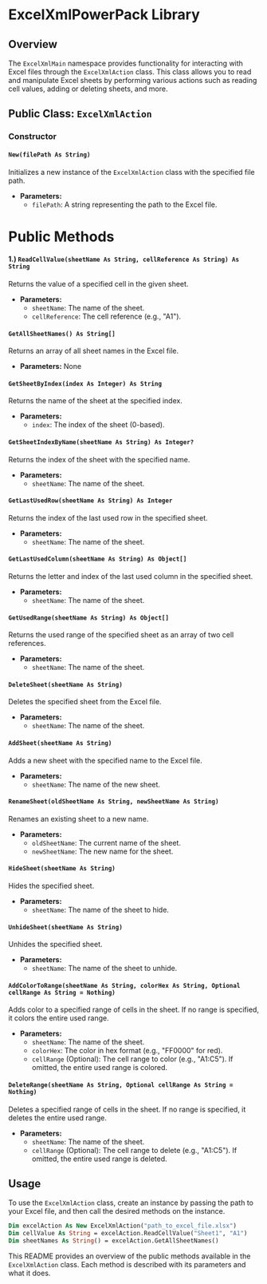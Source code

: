 # ExcelXmlPowerPack Library

## Overview
The `ExcelXmlMain` namespace provides functionality for interacting with Excel files through the `ExcelXmlAction` class. This class allows you to read and manipulate Excel sheets by performing various actions such as reading cell values, adding or deleting sheets, and more.

## Public Class: `ExcelXmlAction`

### Constructor

#### `New(filePath As String)`
Initializes a new instance of the `ExcelXmlAction` class with the specified file path.

- **Parameters:**
  - `filePath`: A string representing the path to the Excel file.

# Public Methods

#### 1.) `ReadCellValue(sheetName As String, cellReference As String) As String`
Returns the value of a specified cell in the given sheet.

- **Parameters:**
  - `sheetName`: The name of the sheet.
  - `cellReference`: The cell reference (e.g., "A1").

#### `GetAllSheetNames() As String[]`
Returns an array of all sheet names in the Excel file.

- **Parameters:** None

#### `GetSheetByIndex(index As Integer) As String`
Returns the name of the sheet at the specified index.

- **Parameters:**
  - `index`: The index of the sheet (0-based).

#### `GetSheetIndexByName(sheetName As String) As Integer?`
Returns the index of the sheet with the specified name.

- **Parameters:**
  - `sheetName`: The name of the sheet.

#### `GetLastUsedRow(sheetName As String) As Integer`
Returns the index of the last used row in the specified sheet.

- **Parameters:**
  - `sheetName`: The name of the sheet.

#### `GetLastUsedColumn(sheetName As String) As Object[]`
Returns the letter and index of the last used column in the specified sheet.

- **Parameters:**
  - `sheetName`: The name of the sheet.

#### `GetUsedRange(sheetName As String) As Object[]`
Returns the used range of the specified sheet as an array of two cell references.

- **Parameters:**
  - `sheetName`: The name of the sheet.

#### `DeleteSheet(sheetName As String)`
Deletes the specified sheet from the Excel file.

- **Parameters:**
  - `sheetName`: The name of the sheet.

#### `AddSheet(sheetName As String)`
Adds a new sheet with the specified name to the Excel file.

- **Parameters:**
  - `sheetName`: The name of the new sheet.

#### `RenameSheet(oldSheetName As String, newSheetName As String)`
Renames an existing sheet to a new name.

- **Parameters:**
  - `oldSheetName`: The current name of the sheet.
  - `newSheetName`: The new name for the sheet.

#### `HideSheet(sheetName As String)`
Hides the specified sheet.

- **Parameters:**
  - `sheetName`: The name of the sheet to hide.

#### `UnhideSheet(sheetName As String)`
Unhides the specified sheet.

- **Parameters:**
  - `sheetName`: The name of the sheet to unhide.

#### `AddColorToRange(sheetName As String, colorHex As String, Optional cellRange As String = Nothing)`
Adds color to a specified range of cells in the sheet. If no range is specified, it colors the entire used range.

- **Parameters:**
  - `sheetName`: The name of the sheet.
  - `colorHex`: The color in hex format (e.g., "FF0000" for red).
  - `cellRange` (Optional): The cell range to color (e.g., "A1:C5"). If omitted, the entire used range is colored.

#### `DeleteRange(sheetName As String, Optional cellRange As String = Nothing)`
Deletes a specified range of cells in the sheet. If no range is specified, it deletes the entire used range.

- **Parameters:**
  - `sheetName`: The name of the sheet.
  - `cellRange` (Optional): The cell range to delete (e.g., "A1:C5"). If omitted, the entire used range is deleted.

## Usage
To use the `ExcelXmlAction` class, create an instance by passing the path to your Excel file, and then call the desired methods on the instance.

```vb
Dim excelAction As New ExcelXmlAction("path_to_excel_file.xlsx")
Dim cellValue As String = excelAction.ReadCellValue("Sheet1", "A1")
Dim sheetNames As String() = excelAction.GetAllSheetNames()
```

This README provides an overview of the public methods available in the `ExcelXmlAction` class. Each method is described with its parameters and what it does.
